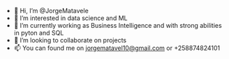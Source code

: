 - 👋 Hi, I’m @JorgeMatavele
- 👀 I’m interested in data science and ML 
- 🌱 I’m currently working as Business Intelligence and with strong abilities in pyton and SQL
- 💞️ I’m looking to collaborate on projects
- 📫 You can found me on jorgematavel10@gmail.com or +258874824101

<!---
JorgeMatavele/JorgeMatavele is a ✨ special ✨ repository because its `README.md` (this file) appears on your GitHub profile.
You can click the Preview link to take a look at your changes.
--->
